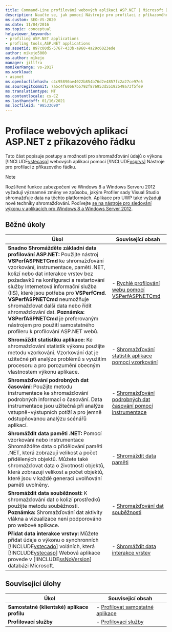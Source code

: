 ```yaml
---
title: Command-Line profilování webových aplikací ASP.NET | Microsoft Docs
description: Naučte se, jak pomocí Nástroje pro profilaci z příkazového řádku shromažďovat údaje o výkonu pro webové aplikace v ASP.NET.
ms.custom: SEO-VS-2020
ms.date: 11/04/2016
ms.topic: conceptual
helpviewer_keywords:
- profiling ASP.NET applications
- profling tools,ASP.NET applications
ms.assetid: 897c00d5-5767-433b-a960-4a29c6023ede
author: mikejo5000
ms.author: mikejo
manager: jillfra
monikerRange: vs-2017
ms.workload:
- aspnet
ms.openlocfilehash: c4c95890ae4022b854b76d2e4857fc2a27ce97e5
ms.sourcegitcommit: 7a5c4f60667b5792f876953d55192b49a73f5fe9
ms.translationtype: MT
ms.contentlocale: cs-CZ
ms.lasthandoff: 01/16/2021
ms.locfileid: "98533690"
---
```

# <a name="command-line-profiling-of-aspnet-web-applications"></a>Profilace webových aplikací ASP.NET z příkazového řádku
Tato část popisuje postupy a možnosti pro shromažďování údajů o výkonu [!INCLUDE[vstecasp](../code-quality/includes/vstecasp_md.md)] webových aplikací pomocí [!INCLUDE[vsprvs](../code-quality/includes/vsprvs_md.md)] Nástroje pro profilaci z příkazového řádku.

> [!NOTE]
> Rozšířené funkce zabezpečení ve Windows 8 a Windows Serveru 2012 vyžadují významné změny ve způsobu, jakým Profiler sady Visual Studio shromažďuje data na těchto platformách. Aplikace pro UWP také vyžadují nové techniky shromažďování. Podívejte [se na nástroje pro sledování výkonu v aplikacích pro Windows 8 a Windows Server 2012](../profiling/performance-tools-on-windows-8-and-windows-server-2012-applications.md).

## <a name="common-tasks"></a>Běžné úkoly

| Úkol | Související obsah |
| - | - |
| **Snadno Shromážděte základní data profilování ASP.NET:** Použijte nástroj **VSPerfASPNETCmd** ke shromažďování vzorkování, instrumentace, paměti .NET, kolizí nebo dat interakce vrstev bez požadavků na konfiguraci a restartování služby Internetová informační služba (IIS), které jsou potřeba pro **VSPerfCmd**. **VSPerfASPNETCmd** neumožňuje shromažďovat další data nebo řídit shromažďování dat. **Poznámka:**  **VSPerfASPNETCmd** je preferovaným nástrojem pro použití samostatného profileru k profilování ASP.NET webů. | -   [Rychlé profilování webu pomocí VSPerfASPNETCmd](../profiling/rapid-web-site-profiling-with-vsperfaspnetcmd.md) |
| **Shromáždit statistiku aplikace:** Ke shromažďování statistik výkonu použijte metodu vzorkování. Vzorkování dat je užitečné při analýze problémů s využitím procesoru a pro porozumění obecným vlastnostem výkonu aplikace. | -   [Shromažďování statistik aplikace pomocí vzorkování](../profiling/collecting-application-statistics-for-aspnet-using-the-profiler-sampling-method.md) |
| **Shromažďování podrobných dat časování:** Použijte metodu instrumentace ke shromažďování podrobných informací o časování. Data instrumentace jsou užitečná při analýze vstupně-výstupních potíží a pro jemně odstupňovanou analýzu scénářů aplikací. | -   [Shromažďování podrobných dat časování pomocí instrumentace](../profiling/collecting-detailed-timing-data-aspnet-profiler-instrumentation-method.md) |
| **Shromáždit data paměti .NET:** Pomocí vzorkování nebo instrumentace Shromážděte data o přidělování paměti .NET, která zobrazují velikost a počet přidělených objektů. Můžete také shromažďovat data o životnosti objektů, která zobrazují velikost a počet objektů, které jsou v každé generaci uvolňování paměti uvolněny. | -   [Shromáždit data paměti](../profiling/collecting-memory-data-from-an-aspnet-web-application.md) |
| **Shromáždit data souběžnosti:** K shromažďování dat o kolizí prostředků použijte metodu souběžnosti. **Poznámka:**  Shromažďování dat aktivity vlákna a vizualizace není podporováno pro webové aplikace. | -   [Shromažďování dat souběžnosti](../profiling/collecting-concurrency-data-for-an-aspnet-web-application.md) |
| **Přidat data interakce vrstvy:** Můžete přidat údaje o výkonu o synchronních [!INCLUDE[vstecado](../data-tools/includes/vstecado_md.md)] voláních, která [!INCLUDE[vstecasp](../code-quality/includes/vstecasp_md.md)] Webová aplikace provede v [!INCLUDE[ssNoVersion](../data-tools/includes/ssnoversion_md.md)] databázi Microsoft. | -   [Shromáždit data interakce vrstev](../profiling/adding-tier-interaction-data-from-the-command-line.md) |

## <a name="related-tasks"></a>Související úlohy

|Úkol|Související obsah|
|----------|---------------------|
|**Samostatné (klientské) aplikace profilu**|-   [Profilovat samostatné aplikace](../profiling/command-line-profiling-of-stand-alone-applications.md)|
|**Profilovací služby**|-   [Profilovací služby](../profiling/command-line-profiling-of-services.md)|

